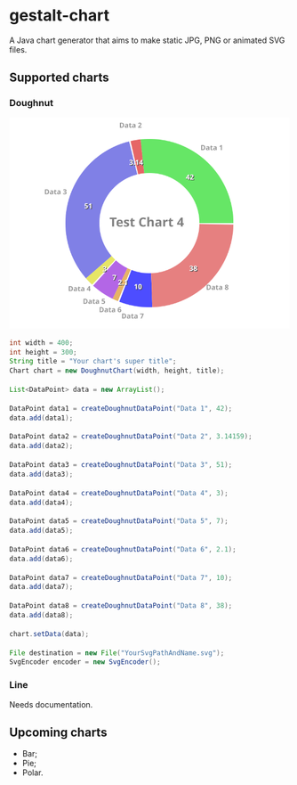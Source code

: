 # gestalt-chart
A Java chart generator that aims to make static JPG, PNG or animated SVG files.

## Supported charts

### Doughnut
![alt text](./img/simpleDoughnutChart.svg "Simple doughnut chart")

```java
int width = 400;
int height = 300;
String title = "Your chart's super title";
Chart chart = new DoughnutChart(width, height, title);

List<DataPoint> data = new ArrayList();

DataPoint data1 = createDoughnutDataPoint("Data 1", 42);
data.add(data1);

DataPoint data2 = createDoughnutDataPoint("Data 2", 3.14159);
data.add(data2);

DataPoint data3 = createDoughnutDataPoint("Data 3", 51);
data.add(data3);

DataPoint data4 = createDoughnutDataPoint("Data 4", 3);
data.add(data4);

DataPoint data5 = createDoughnutDataPoint("Data 5", 7);
data.add(data5);

DataPoint data6 = createDoughnutDataPoint("Data 6", 2.1);
data.add(data6);

DataPoint data7 = createDoughnutDataPoint("Data 7", 10);
data.add(data7);

DataPoint data8 = createDoughnutDataPoint("Data 8", 38);
data.add(data8);

chart.setData(data);

File destination = new File("YourSvgPathAndName.svg");
SvgEncoder encoder = new SvgEncoder();
```

### Line
Needs documentation.

## Upcoming charts
* Bar;
* Pie;
* Polar.